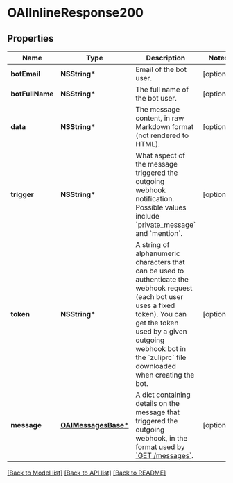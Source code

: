 # OAIInlineResponse200

## Properties
Name | Type | Description | Notes
------------ | ------------- | ------------- | -------------
**botEmail** | **NSString*** | Email of the bot user.  | [optional] 
**botFullName** | **NSString*** | The full name of the bot user.  | [optional] 
**data** | **NSString*** | The message content, in raw Markdown format (not rendered to HTML).  | [optional] 
**trigger** | **NSString*** | What aspect of the message triggered the outgoing webhook notification. Possible values include &#x60;private_message&#x60; and &#x60;mention&#x60;.  | [optional] 
**token** | **NSString*** | A string of alphanumeric characters that can be used to authenticate the webhook request (each bot user uses a fixed token). You can get the token used by a given outgoing webhook bot in the &#x60;zuliprc&#x60; file downloaded when creating the bot.  | [optional] 
**message** | [**OAIMessagesBase***](OAIMessagesBase.md) | A dict containing details on the message that triggered the outgoing webhook, in the format used by [&#x60;GET /messages&#x60;](/api/get-messages).  | [optional] 

[[Back to Model list]](../README.md#documentation-for-models) [[Back to API list]](../README.md#documentation-for-api-endpoints) [[Back to README]](../README.md)


